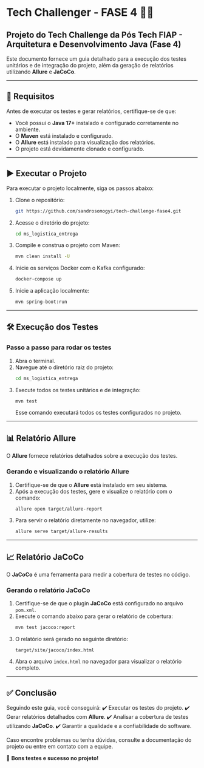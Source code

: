 # Tech Challenger - FASE 4 🚀🚀

## Projeto do Tech Challenge da Pós Tech FIAP - Arquitetura e Desenvolvimento Java (Fase 4)

Este documento fornece um guia detalhado para a execução dos testes unitários e de integração do projeto, além da geração de relatórios utilizando **Allure** e **JaCoCo**.

---

## 📌 Requisitos
Antes de executar os testes e gerar relatórios, certifique-se de que:
- Você possui o **Java 17+** instalado e configurado corretamente no ambiente.
- O **Maven** está instalado e configurado.
- O **Allure** está instalado para visualização dos relatórios.
- O projeto está devidamente clonado e configurado.

---

## ▶️ Executar o Projeto
Para executar o projeto localmente, siga os passos abaixo:

1. Clone o repositório:
   ```bash
   git https://github.com/sandrosomogyi/tech-challenge-fase4.git
   ```
2. Acesse o diretório do projeto:
   ```bash
   cd ms_logistica_entrega
   ```
3. Compile e construa o projeto com Maven:
   ```bash
   mvn clean install -U
   ```
4. Inicie os serviços Docker com o Kafka configurado:
   ```bash
   docker-compose up
   ```
5. Inicie a aplicação localmente:
   ```bash
   mvn spring-boot:run
   ```
---

## 🛠️ Execução dos Testes

### Passo a passo para rodar os testes
1. Abra o terminal.
2. Navegue até o diretório raiz do projeto:
   ```bash
   cd ms_logistica_entrega
   ```
3. Execute todos os testes unitários e de integração:
   ```bash
   mvn test
   ```
   Esse comando executará todos os testes configurados no projeto.

---

## 📊 Relatório Allure
O **Allure** fornece relatórios detalhados sobre a execução dos testes.

### Gerando e visualizando o relatório Allure
1. Certifique-se de que o **Allure** está instalado em seu sistema.
2. Após a execução dos testes, gere e visualize o relatório com o comando:
   ```bash
   allure open target/allure-report
   ```
3. Para servir o relatório diretamente no navegador, utilize:
   ```bash
   allure serve target/allure-results
   ```

---

## 📈 Relatório JaCoCo
O **JaCoCo** é uma ferramenta para medir a cobertura de testes no código.

### Gerando o relatório JaCoCo
1. Certifique-se de que o plugin **JaCoCo** está configurado no arquivo `pom.xml`.
2. Execute o comando abaixo para gerar o relatório de cobertura:
   ```bash
   mvn test jacoco:report
   ```
3. O relatório será gerado no seguinte diretório:
   ```
   target/site/jacoco/index.html
   ```
4. Abra o arquivo `index.html` no navegador para visualizar o relatório completo.

---

## ✅ Conclusão
Seguindo este guia, você conseguirá:
✔️ Executar os testes do projeto.
✔️ Gerar relatórios detalhados com **Allure**.
✔️ Analisar a cobertura de testes utilizando **JaCoCo**.
✔️ Garantir a qualidade e a confiabilidade do software.

Caso encontre problemas ou tenha dúvidas, consulte a documentação do projeto ou entre em contato com a equipe.

🚀 **Bons testes e sucesso no projeto!**
